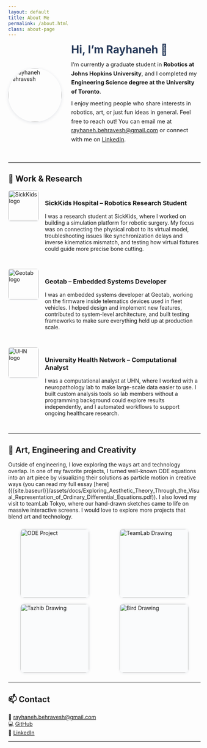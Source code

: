```yaml
---
layout: default
title: About Me
permalink: /about.html
class: about-page
---
```


<div class="about-header">
  <div class="intro">
    <img src="{{ site.baseurl }}/assets/img/rayhaneh_about.png" alt="Rayhaneh Behravesh" class="profile-pic">
    <div class="intro-text">
      <h1>Hi, I’m Rayhaneh 👋</h1>
      <p>
        I’m currently a graduate student in <strong>Robotics at Johns Hopkins University</strong>, 
        and I completed my <strong>Engineering Science degree at the University of Toronto</strong>. 
      </p>
      <p>
        I enjoy meeting people who share interests in robotics, art, or just fun ideas in general. 
        Feel free to reach out! You can email me at 
        <a href="mailto:rayhaneh.behravesh@gmail.com">rayhaneh.behravesh@gmail.com</a> or connect with me on 
        <a href="https://www.linkedin.com/in/r-behravesh">LinkedIn</a>.
      </p>
    </div>
  </div>
</div>

---

## 💼 Work & Research

<div class="experience">
  <img src="{{ site.baseurl }}/assets/img/sickkids_logo.png" alt="SickKids logo">
  <div>
    <h3>SickKids Hospital – Robotics Research Student</h3>
    <p>
      I was a research student at SickKids, where I worked on building a 
      simulation platform for robotic surgery. My focus was on connecting 
      the physical robot to its virtual model, troubleshooting issues like 
      synchronization delays and inverse kinematics mismatch, and testing 
      how virtual fixtures could guide more precise bone cutting.
    </p>
  </div>
</div>

<div class="experience">
  <img src="{{ site.baseurl }}/assets/img/geotab_logo.png" alt="Geotab logo">
  <div>
    <h3>Geotab – Embedded Systems Developer</h3>
    <p>
      I was an embedded systems developer at Geotab, working on the 
      firmware inside telematics devices used in fleet vehicles. I helped 
      design and implement new features, contributed to system-level 
      architecture, and built testing frameworks to make sure everything 
      held up at production scale.
    </p>
  </div>
</div>

<div class="experience">
  <img src="{{ site.baseurl }}/assets/img/pmcrt_logo.png" alt="UHN logo">
  <div>
    <h3>University Health Network – Computational Analyst</h3>
    <p>
      I was a computational analyst at UHN, where I worked with a 
      neuropathology lab to make large-scale data easier to use. I built 
      custom analysis tools so lab members without a programming 
      background could explore results independently, and I automated 
      workflows to support ongoing healthcare research.
    </p>
  </div>
</div>

---

## 🎨 Art, Engineering and Creativity

<p>
  Outside of engineering, I love exploring the ways art and technology overlap. In one of my favorite projects, I turned well-known ODE equations into an art piece by visualizing their solutions as particle motion in creative ways (you can read my full essay [here]({{site.baseurl}}/assets/docs/Exploring_Aesthetic_Theory_Through_the_Visual_Representation_of_Ordinary_Differential_Equations.pdf)). I also loved my visit to teamLab Tokyo, where our hand-drawn sketches came to life on massive interactive screens. I would love to explore more projects that blend art and technology.
</p>

<div class="art-gallery">
  <img src="{{ site.baseurl }}/assets/img/ODE_annotated.png" alt="ODE Project">
  <img src="{{ site.baseurl }}/assets/img/teamlab_drawing.png" alt="TeamLab Drawing">
  <img src="{{ site.baseurl }}/assets/img/drawing_tazhib.png" alt="Tazhib Drawing">
  <img src="{{ site.baseurl }}/assets/img/drawing_bird.png" alt="Bird Drawing">
</div>

<!-- Lightbox overlay -->
<div id="lightbox" class="lightbox">
  <span class="close">&times;</span>
  <img class="lightbox-content" id="lightbox-img">
</div>

---

## 📫 Contact

<p>
📧 <a href="mailto:rayhaneh.behravesh@gmail.com">rayhaneh.behravesh@gmail.com</a><br>
💻 <a href="https://github.com/rayhanehb">GitHub</a><br>
💼 <a href="https://www.linkedin.com/in/r-behravesh">LinkedIn</a>
</p>

---

<style>
.about-page {
  max-width: 850px;
  margin: 40px auto;
  padding: 30px;
  background: #fff;
  border-radius: 12px;
  box-shadow: 0 2px 16px rgba(38,57,89,0.07);
  line-height: 1.6;
}

.about-header {
  margin-bottom: 40px;
}

.intro {
  display: flex;
  align-items: center;
  justify-content: center;
  gap: 25px;
  max-width: 750px;
  margin: 0 auto;
  text-align: left;
  flex-wrap: wrap;
}

.profile-pic {
  width: 140px;
  height: 140px;
  border-radius: 50%;
  object-fit: cover;
  box-shadow: 0 2px 8px rgba(38,57,89,0.12);
  flex-shrink: 0;
}

.intro-text {
  flex: 1;
  min-width: 250px;
}

.intro-text h1 {
  margin-top: 0;
  margin-bottom: 0.4em;
  font-size: 2em;
  color: #263959;
}
.intro-text p {
  margin: 0.5em 0;
  font-size: 1.05em;
  line-height: 1.6;
}

.experience {
  display: flex;
  align-items: flex-start;
  margin-bottom: 30px;
  flex-wrap: nowrap;
}

.experience img {
  width: 80px;           /* logo box size */
  height: 80px;
  object-fit: cover;      /* fill box, crop if needed */
  object-position: center; /* center cropped content */
  margin-right: 16px;
  border-radius: 6px;
  box-shadow: 0 1px 3px rgba(38,57,89,0.1);
}

.art-gallery {
  display: grid;
  grid-template-columns: repeat(auto-fill, minmax(180px, 1fr));
  gap: 16px;
  justify-items: center;
  margin: 24px 0;
}

.art-gallery img {
  width: 100%;
  max-width: 180px;
  aspect-ratio: 1 / 1;
  object-fit: cover;
  border-radius: 10px;
  box-shadow: 0 1px 6px rgba(38,57,89,0.1);
  background: #fafbfc;
  cursor: pointer;
  transition: transform 0.2s;
}
.art-gallery img:hover {
  transform: scale(1.05);
}

/* Lightbox styles */
.lightbox {
  display: none;
  position: fixed;
  z-index: 999;
  padding-top: 60px;
  left: 0;
  top: 0;
  width: 100%;
  height: 100%;
  overflow: auto;
  background-color: rgba(0,0,0,0.85);
}

.lightbox-content {
  display: block;
  margin: auto;
  max-width: 80%;
  max-height: 80%;
  border-radius: 10px;
  box-shadow: 0 2px 12px rgba(0,0,0,0.4);
}

.lightbox .close {
  position: absolute;
  top: 20px;
  right: 35px;
  color: #fff;
  font-size: 36px;
  font-weight: bold;
  cursor: pointer;
}
</style>

<script>
  // Lightbox logic
  const galleryImages = document.querySelectorAll('.art-gallery img');
  const lightbox = document.getElementById('lightbox');
  const lightboxImg = document.getElementById('lightbox-img');
  const closeBtn = document.querySelector('.lightbox .close');

  galleryImages.forEach(img => {
    img.addEventListener('click', () => {
      lightbox.style.display = 'block';
      lightboxImg.src = img.src;
      lightboxImg.alt = img.alt;
    });
  });

  closeBtn.addEventListener('click', () => {
    lightbox.style.display = 'none';
  });

  lightbox.addEventListener('click', (e) => {
    if (e.target === lightbox) {
      lightbox.style.display = 'none';
    }
  });
</script>
